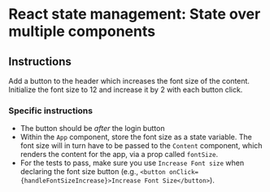 <div class="scrollable-container" ng-transclude=""> <div markdown="fileTab.file.challenge.instructions" class="markdown collapsed"><h1>React state management: State over multiple components</h1><h2>Instructions</h2><p>Add a button to the header which increases the font size of the content. Initialize the font size to 12 and increase it by 2 with each button click.</p>
<h3>Specific instructions</h3><ul>
<li>The button should be <em>after</em> the login button</li>
<li>Within the <code>App</code> component, store the font size as a state variable. The font size will in turn have to be passed to the <code>Content</code> component,  which renders the content for the app, via a prop called <code>fontSize</code>.</li>
<li>For the tests to pass, make sure you use <code>Increase Font size</code> when declaring the font size button (e.g., <code>&lt;button onClick={handleFontSizeIncrease}&gt;Increase Font Size&lt;/button&gt;</code>).</li>
</ul>
</div> <score-card-instructions challenge="fileTab.file.challenge"><!----></score-card-instructions> </div>
